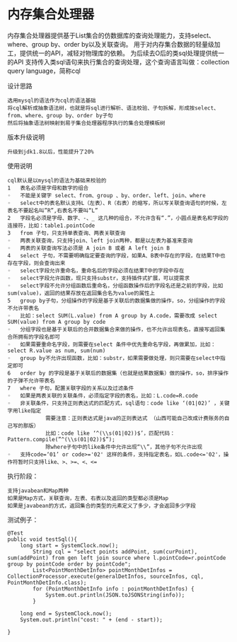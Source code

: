 
内存集合处理器
===

内存集合处理器提供基于List集合的仿数据库的查询处理能力，支持select、where、group by、order by以及关联查询。
用于对内存集合数据的轻量级加工，提供统一的API，减轻对物理库的依赖。
为后续去O后的类sql处理提供统一的API
支持传入类sql语句来执行集合的查询处理，这个查询语言叫做：collection query language，简称cql


设计思路

    选用mysql的语法作为cql的语法基础
    将cql解析成抽象语法树，也就是将sql进行解析、语法校验、子句拆解，形成按select、from、where、group by、order by子句
    然后将抽象语法树映射到易于集合处理器程序执行的集合处理模板树

版本升级说明

    升级到jdk1.8以后，性能提升了20%

使用说明

    cql默认是以mysql的语法为基础来校验的
    1	表名必须是字母和数字的组合
    ◦	不能是关键字 select、from、group 、by、order、left、join、where
    ◦	select中的表名默认支持L（左表）、R（右表）的缩写，所以写关联查询语句的时候，左表名不要起名叫”R”,右表名不要叫“L”
    2	字段名必须是字母、数字、-、_ 这几种的组合，不允许含有“.”，小圆点是表名和字段的连接符，比如：table1.pointCode
    3	from 子句，只支持单表查询、两表关联查询
    ◦	两表关联查询，只支持join、left join两种，都是以左表为基准来查询
    ◦	两表的关联查询写法必须是 A join B 或者 A left join B
    4	select 子句，不需要明确指定要查询的字段，如果A、B表中存在的字段，在结果T中也存在字段，则会查询出来
    ◦	select字段允许重命名，重命名后的字段必须在结果T中的字段中存在
    ◦	select字段允许函数，现只支持substr，支持插件式扩展，可以提需求
    ◦	select字段不允许分组函数后重命名，分组函数操作后的字段名还是之前的字段，比如sum(value)，返回的结果存放在返回集合名为value的属性上
    5	group by子句，分组操作的字段是基于关联后的数据集做的操作，so，分组操作的字段不允许带表名
    ◦	比如：select SUM(L.value) from A group by A.code，需要改成 select SUM(value) from A group by code
    ◦	分组字段也是基于关联后的合并数据集合来做的操作，也不允许出现表名，直接写返回集合所拥有的字段名即可
    ◦	如果需要重命名字段，则需要在select 条件中优先重命名字段，再做累加，比如：select R.value as num, sum(num)
    ◦	group by不允许出现函数，比如：substr，如果需要做处理，则只需要在select中指定即可
    6	order by 的字段是基于关联后的数据集（也就是结果数据集）做的操作，so，排序操作的子弹不允许带表名
    7	where 子句，配置关联字段的关系以及过滤条件
    ◦	如果是两表关联的关联条件，必须指定字段的表名，比如：L.code=R.code
    ◦	非关联条件，只支持正则表达式的匹配方式，sql语句：code like ‘(01|02)’ ，关键字用like指定
                需要注意：正则表达式是java的正则表达式 （山西可能自己改成计费账务的自己写的那版）
                比如：code like ‘^(\\s(01|02))$’，匹配代码：Pattern.compile(”^(\\s(01|02))$”);
                除where子句中的like条件中允许出现“\\”，其他子句不允许出现
    ◦	支持code=‘01’ or code>='02' 这样的条件，支持指定表名，如L.code<='02'，操作符暂时只支持like、>、>=、<、<=  

执行阶段：

    支持javabean和Map两种
    如果是Map方式，关联查询，左表、右表以及返回的类型都必须是Map
    如果是javabean的方式，返回集合的类型的元素定义了多少，才会返回多少字段



测试例子：

    @Test
    public void testSql(){
        long start = SystemClock.now();
            String cql = "select points addPoint, sum(curPoint), sum(addPoint) from gen left join source where l.pointCode=r.pointCode group by pointCode order by pointCode";
            List<PointMonthDetInfo> pointMonthDetInfos = CollectionProcessor.execute(generalDetInfos, sourceInfos, cql, PointMonthDetInfo.class);
            for (PointMonthDetInfo info : pointMonthDetInfos) {
                System.out.println(JSON.toJSONString(info));
            }
    
        long end = SystemClock.now();
        System.out.println("cost: " + (end - start));
    
    }

